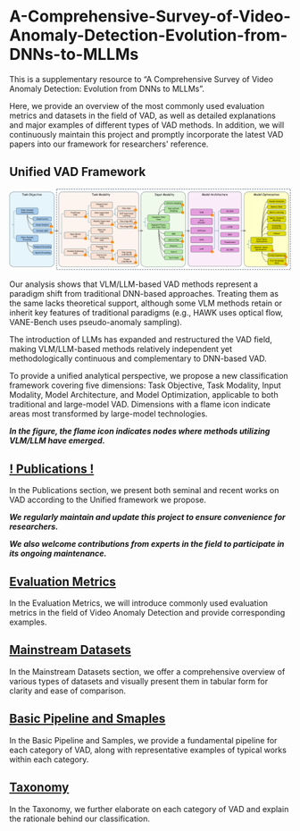 # A-Comprehensive-Survey-of-Video-Anomaly-Detection-Evolution-from-DNNs-to-MLLMs
This is a supplementary resource to “A Comprehensive Survey of Video Anomaly Detection: Evolution from DNNs to MLLMs”. 

Here, we provide an overview of the most commonly used evaluation metrics and datasets in the field of VAD, as well as detailed explanations and major examples of different types of VAD methods. In addition, we will continuously maintain this project and promptly incorporate the latest VAD papers into our framework for researchers' reference.

Unified VAD Framework
----
![The unified analytical framework encompassing all types of VAD](https://github.com/ShbGao-ProMax/A-Comprehensive-Survey-of-Video-Anomaly-Detection-Evolution-from-DNNs-to-MLLMs/blob/main/pic/main.png)

Our analysis shows that VLM/LLM-based VAD methods represent a paradigm shift from traditional DNN-based approaches. Treating them as the same lacks theoretical support, although some VLM methods retain or inherit key features of traditional paradigms (e.g., HAWK uses optical flow, VANE-Bench uses pseudo-anomaly sampling).

The introduction of LLMs has expanded and restructured the VAD field, making VLM/LLM-based methods relatively independent yet methodologically continuous and complementary to DNN-based VAD.

To provide a unified analytical perspective, we propose a new classification framework covering five dimensions: Task Objective, Task Modality, Input Modality, Model Architecture, and Model Optimization, applicable to both traditional and large-model VAD. Dimensions with a flame icon indicate areas most transformed by large-model technologies.

***In the figure, the flame icon indicates nodes where methods utilizing VLM/LLM have emerged.***

[! Publications !](https://github.com/ShbGao-ProMax/A-Comprehensive-Survey-of-Video-Anomaly-Detection-Evolution-from-DNNs-to-MLLMs/tree/main/Publications)
----
In the Publications section, we present both seminal and recent works on VAD according to the Unified framework we propose. 

***We regularly maintain and update this project to ensure convenience for researchers.***

***We also welcome contributions from experts in the field to participate in its ongoing maintenance.***

[Evaluation Metrics](https://github.com/ShbGao-ProMax/A-Comprehensive-Survey-of-Video-Anomaly-Detection-Evolution-from-DNNs-to-MLLMs/tree/main/Evaluation%20Metrics)
----
In the Evaluation Metrics, we will introduce commonly used evaluation metrics in the field of Video Anomaly Detection and provide corresponding examples.


[Mainstream Datasets](https://github.com/ShbGao-ProMax/A-Comprehensive-Survey-of-Video-Anomaly-Detection-Evolution-from-DNNs-to-MLLMs/tree/main/Mainstream%20Datasets)
----
In the Mainstream Datasets section, we offer a comprehensive overview of various types of datasets and visually present them in tabular form for clarity and ease of comparison.


[Basic Pipeline and Smaples](https://github.com/ShbGao-ProMax/A-Comprehensive-Survey-of-Video-Anomaly-Detection-Evolution-from-DNNs-to-MLLMs/tree/main/Basic%20Pipeline%20and%20Smaples)
----
In the Basic Pipeline and Samples, we provide a fundamental pipeline for each category of VAD, along with representative examples of typical works within each category.

[Taxonomy](https://github.com/ShbGao-ProMax/A-Comprehensive-Survey-of-Video-Anomaly-Detection-Evolution-from-DNNs-to-MLLMs/tree/main/Taxonomy)
----
In the Taxonomy, we further elaborate on each category of VAD and explain the rationale behind our classification.

